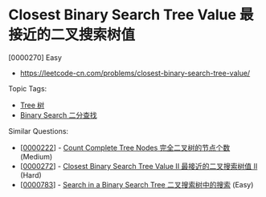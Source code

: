 # Closest Binary Search Tree Value 最接近的二叉搜索树值

[0000270] Easy

- https://leetcode-cn.com/problems/closest-binary-search-tree-value/

Topic Tags:

- [Tree 树](https://leetcode-cn.com/tag/tree/)
- [Binary Search 二分查找](https://leetcode-cn.com/tag/binary-search/)

Similar Questions:

- [[0000222](https://leetcode-cn.com/problems/count-complete-tree-nodes/)] - [Count Complete Tree Nodes 完全二叉树的节点个数](./0000222.count-complete-tree-nodes.md) (Medium)
- [[0000272](https://leetcode-cn.com/problems/closest-binary-search-tree-value-ii/)] - [Closest Binary Search Tree Value II 最接近的二叉搜索树值 II](./0000272.closest-binary-search-tree-value-ii.md) (Hard)
- [[0000783](https://leetcode-cn.com/problems/search-in-a-binary-search-tree/)] - [Search in a Binary Search Tree 二叉搜索树中的搜索](./0000783.search-in-a-binary-search-tree.md) (Easy)
